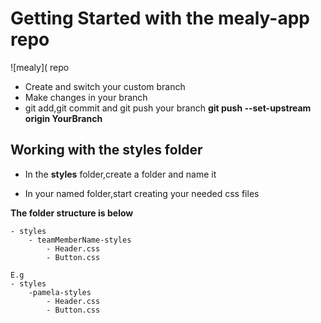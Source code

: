 # Getting Started with the mealy-app repo
![mealy]( repo
- Create and switch your custom branch
- Make changes in your branch
- git add,git commit and git push your branch **git push --set-upstream origin YourBranch**

## Working with the styles folder

- In the **styles** folder,create a folder and name it 

- In your named folder,start creating your needed css files

**The folder structure is below**

```
- styles
    - teamMemberName-styles
        - Header.css
        - Button.css

E.g
- styles
    -pamela-styles
        - Header.css
        - Button.css
         
```